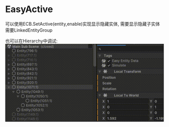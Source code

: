 # EasyActive
可以使用ECB.SetActive(entity,enable)实现显示隐藏实体,
需要显示隐藏子实体需要LinkedEntityGroup

也可以在Hierarchy中调试:
![img](https://github.com/SamuelZon258/EasyActive/blob/main/demo.gif)
